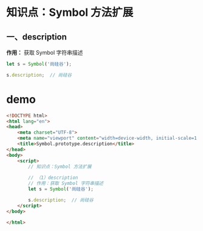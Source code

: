 # 知识点：Symbol 方法扩展

## 一、description

**作用：** 获取 Symbol 字符串描述

```js
let s = Symbol('尚硅谷');

s.description;  // 尚硅谷
```

# demo
```html
<!DOCTYPE html>
<html lang="en">
<head>
    <meta charset="UTF-8">
    <meta name="viewport" content="width=device-width, initial-scale=1.0">
    <title>Symbol.prototype.description</title>
</head>
<body>
    <script>
        // 知识点：Symbol 方法扩展
        
        // （1）description
        // 作用：获取 Symbol 字符串描述
        let s = Symbol('尚硅谷');

        s.description;  // 尚硅谷
    </script>
</body>

</html>
```
